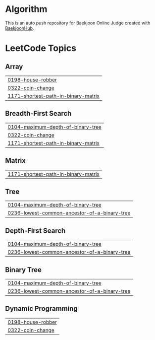 # Algorithm
This is an auto push repository for Baekjoon Online Judge created with [BaekjoonHub](https://github.com/BaekjoonHub/BaekjoonHub).

<!---LeetCode Topics Start-->
# LeetCode Topics
## Array
|  |
| ------- |
| [0198-house-robber](https://github.com/maedachaeva/Algorithm/tree/master/0198-house-robber) |
| [0322-coin-change](https://github.com/maedachaeva/Algorithm/tree/master/0322-coin-change) |
| [1171-shortest-path-in-binary-matrix](https://github.com/maedachaeva/Algorithm/tree/master/1171-shortest-path-in-binary-matrix) |
## Breadth-First Search
|  |
| ------- |
| [0104-maximum-depth-of-binary-tree](https://github.com/maedachaeva/Algorithm/tree/master/0104-maximum-depth-of-binary-tree) |
| [0322-coin-change](https://github.com/maedachaeva/Algorithm/tree/master/0322-coin-change) |
| [1171-shortest-path-in-binary-matrix](https://github.com/maedachaeva/Algorithm/tree/master/1171-shortest-path-in-binary-matrix) |
## Matrix
|  |
| ------- |
| [1171-shortest-path-in-binary-matrix](https://github.com/maedachaeva/Algorithm/tree/master/1171-shortest-path-in-binary-matrix) |
## Tree
|  |
| ------- |
| [0104-maximum-depth-of-binary-tree](https://github.com/maedachaeva/Algorithm/tree/master/0104-maximum-depth-of-binary-tree) |
| [0236-lowest-common-ancestor-of-a-binary-tree](https://github.com/maedachaeva/Algorithm/tree/master/0236-lowest-common-ancestor-of-a-binary-tree) |
## Depth-First Search
|  |
| ------- |
| [0104-maximum-depth-of-binary-tree](https://github.com/maedachaeva/Algorithm/tree/master/0104-maximum-depth-of-binary-tree) |
| [0236-lowest-common-ancestor-of-a-binary-tree](https://github.com/maedachaeva/Algorithm/tree/master/0236-lowest-common-ancestor-of-a-binary-tree) |
## Binary Tree
|  |
| ------- |
| [0104-maximum-depth-of-binary-tree](https://github.com/maedachaeva/Algorithm/tree/master/0104-maximum-depth-of-binary-tree) |
| [0236-lowest-common-ancestor-of-a-binary-tree](https://github.com/maedachaeva/Algorithm/tree/master/0236-lowest-common-ancestor-of-a-binary-tree) |
## Dynamic Programming
|  |
| ------- |
| [0198-house-robber](https://github.com/maedachaeva/Algorithm/tree/master/0198-house-robber) |
| [0322-coin-change](https://github.com/maedachaeva/Algorithm/tree/master/0322-coin-change) |
<!---LeetCode Topics End-->